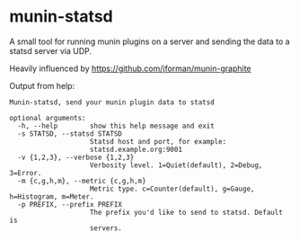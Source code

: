 munin-statsd
============

A small tool for running munin plugins on a server and sending the data to a statsd server via UDP.

Heavily influenced by https://github.com/jforman/munin-graphite

Output from help:

    Munin-statsd, send your munin plugin data to statsd

    optional arguments:
      -h, --help        show this help message and exit
      -s STATSD, --statsd STATSD
                        Statsd host and port, for example:
                        statsd.example.org:9001
      -v {1,2,3}, --verbose {1,2,3}
                        Verbosity level. 1=Quiet(default), 2=Debug, 3=Error.
      -m {c,g,h,m}, --metric {c,g,h,m}
                        Metric type. c=Counter(default), g=Gauge, h=Histogram, m=Meter.
      -p PREFIX, --prefix PREFIX
                        The prefix you'd like to send to statsd. Default is
                        servers.

